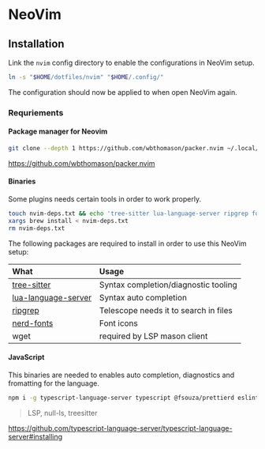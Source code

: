 # NeoVim

## Installation

Link the `nvim` config directory to enable the configurations in NeoVim setup.

```sh
ln -s "$HOME/dotfiles/nvim" "$HOME/.config/"
```

The configuration should now be applied to when open NeoVim again.

### Requriements

#### Package manager for Neovim

```sh
git clone --depth 1 https://github.com/wbthomason/packer.nvim ~/.local/share/nvim/site/pack/packer/start/packer.nvim
```

<https://github.com/wbthomason/packer.nvim>

#### Binaries

Some plugins needs certain tools in order to work properly.

```sh
touch nvim-deps.txt && echo 'tree-sitter lua-language-server ripgrep font-hack-nerd-font wget' >> nvim-deps.txt
xargs brew install < nvim-deps.txt
rm nvim-deps.txt
```

The following packages are required to install in order to use this NeoVim setup:

| What| Usage |
|:---|:---|
| [tree-sitter]         | Syntax completion/diagnostic tooling  |
| [lua-language-server] | Syntax auto completion                |
| [ripgrep]             | Telescope needs it to search in files |
| [nerd-fonts]          | Font icons                            |
| wget                  | required by LSP mason client          |

[tree-sitter]: https://github.com/tree-sitter/tree-sitter
[lua-language-server]: https://github.com/sumneko/lua-language-server
[ripgrep]: https://github.com/BurntSushi/ripgrep#installation
[nerd-fonts]: https://github.com/ryanoasis/nerd-fonts

#### JavaScript

This binaries are needed to enables auto completion, diagnostics and fromatting
for the language.

```sh
npm i -g typescript-language-server typescript @fsouza/prettierd eslint_d
```

> LSP, null-ls, treesitter

<https://github.com/typescript-language-server/typescript-language-server#installing>
